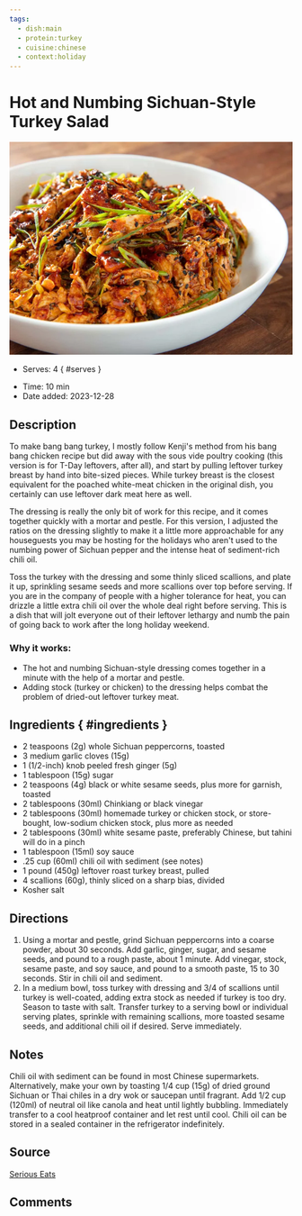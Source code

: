 ```yaml
---
tags:
  - dish:main
  - protein:turkey
  - cuisine:chinese
  - context:holiday
---
```

<!-- Tags can have colon, but no space around it -->

# Hot and Numbing Sichuan-Style Turkey Salad

![Recipe picture](../images/bang_bang_turkey.webp)

<!-- Serves has to be a single number, no dashes, but text is allowed after the
number (e.g., 24 cookies) -->
- Serves: 4
{ #serves }
<!-- Time is not parsed, so anything can be input here, and additional
values can be added (e.g., "active time", "cooking time", etc) -->
- Time: 10 min
- Date added: 2023-12-28

## Description

To make bang bang turkey, I mostly follow Kenji's method from his bang bang chicken recipe but did away with the sous vide poultry cooking (this version is for T-Day leftovers, after all), and start by pulling leftover turkey breast by hand into bite-sized pieces. While turkey breast is the closest equivalent for the poached white-meat chicken in the original dish, you certainly can use leftover dark meat here as well. 

The dressing is really the only bit of work for this recipe, and it comes together quickly with a mortar and pestle. For this version, I adjusted the ratios on the dressing slightly to make it a little more approachable for any houseguests you may be hosting for the holidays who aren't used to the numbing power of Sichuan pepper and the intense heat of sediment-rich chili oil.

Toss the turkey with the dressing and some thinly sliced scallions, and plate it up, sprinkling sesame seeds and more scallions over top before serving. If you are in the company of people with a higher tolerance for heat, you can drizzle a little extra chili oil over the whole deal right before serving. This is a dish that will jolt everyone out of their leftover lethargy and numb the pain of going back to work after the long holiday weekend.

### Why it works:
- The hot and numbing Sichuan-style dressing comes together in a minute with the help of a mortar and pestle.
- Adding stock (turkey or chicken) to the dressing helps combat the problem of dried-out leftover turkey meat.

## Ingredients { #ingredients }

<!-- Decimals are allowed, fractions are not. For ranges, use only a single dash
and no spaces between the numbers. -->

- 2 teaspoons (2g) whole Sichuan peppercorns, toasted
- 3 medium garlic cloves (15g)
- 1 (1/2-inch) knob peeled fresh ginger (5g)
- 1 tablespoon (15g) sugar
- 2 teaspoons (4g) black or white sesame seeds, plus more for garnish, toasted
- 2 tablespoons (30ml) Chinkiang or black vinegar
- 2 tablespoons (30ml) homemade turkey or chicken stock, or store-bought, low-sodium chicken stock, plus more as needed
- 2 tablespoons (30ml) white sesame paste, preferably Chinese, but tahini will do in a pinch
- 1 tablespoon (15ml) soy sauce
- .25 cup (60ml) chili oil with sediment (see notes)
- 1 pound (450g) leftover roast turkey breast, pulled
- 4 scallions (60g), thinly sliced on a sharp bias, divided
- Kosher salt


## Directions

<!-- If you have a direction that refers to a number of some ingredient, wrap
the number in asterisks and add `{.ingredient-num}` afterwards. For example,
write `Add 2 Tbsp oil to pan` as `Add *2*{.ingredient-num} to pan`. This allows
us to properly change the number when changing the serves value. -->

1. Using a mortar and pestle, grind Sichuan peppercorns into a coarse powder, about 30 seconds. Add garlic, ginger, sugar, and sesame seeds, and pound to a rough paste, about 1 minute. Add vinegar, stock, sesame paste, and soy sauce, and pound to a smooth paste, 15 to 30 seconds. Stir in chili oil and sediment.
2. In a medium bowl, toss turkey with dressing and 3/4 of scallions until turkey is well-coated, adding extra stock as needed if turkey is too dry. Season to taste with salt. Transfer turkey to a serving bowl or individual serving plates, sprinkle with remaining scallions, more toasted sesame seeds, and additional chili oil if desired. Serve immediately. 

## Notes

<!-- Delete section if no additional notes -->

Chili oil with sediment can be found in most Chinese supermarkets. Alternatively, make your own by toasting 1/4 cup (15g) of dried ground Sichuan or Thai chiles in a dry wok or saucepan until fragrant. Add 1/2 cup (120ml) of neutral oil like canola and heat until lightly bubbling. Immediately transfer to a cool heatproof container and let rest until cool. Chili oil can be stored in a sealed container in the refrigerator indefinitely. 

## Source

[Serious Eats](https://www.seriouseats.com/sichuan-bang-bang-turkey-salad)

## Comments
